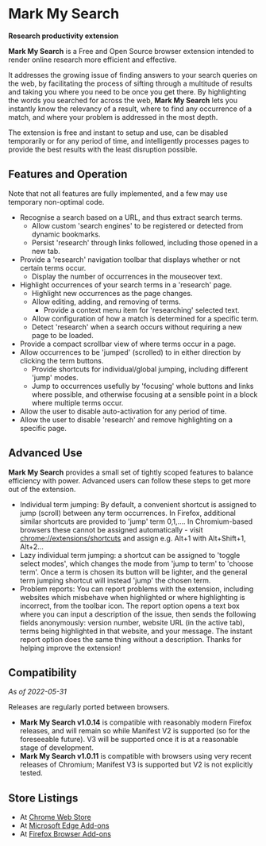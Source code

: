 # Mark My Search
**Research productivity extension**

**Mark My Search** is a Free and Open Source browser extension intended to render online research more efficient and effective.

It addresses the growing issue of finding answers to your search queries on the web, by facilitating the process of sifting through a multitude of results and taking you where you need to be once you get there. By highlighting the words you searched for across the web, **Mark My Search** lets you instantly know the relevancy of a result, where to find any occurrence of a match, and where your problem is addressed in the most depth.

The extension is free and instant to setup and use, can be disabled temporarily or for any period of time, and intelligently processes pages to provide the best results with the least disruption possible.


## Features and Operation

Note that not all features are fully implemented, and a few may use temporary non-optimal code.

* Recognise a search based on a URL, and thus extract search terms.
  * Allow custom 'search engines' to be registered or detected from dynamic bookmarks.
  * Persist 'research' through links followed, including those opened in a new tab.
* Provide a 'research' navigation toolbar that displays whether or not certain terms occur.
  * Display the number of occurrences in the mouseover text.
* Highlight occurrences of your search terms in a 'research' page.
  * Highlight new occurrences as the page changes.
  * Allow editing, adding, and removing of terms.
    * Provide a context menu item for 'researching' selected text.
  * Allow configuration of how a match is determined for a specific term.
  * Detect 'research' when a search occurs without requiring a new page to be loaded.
* Provide a compact scrollbar view of where terms occur in a page.
* Allow occurrences to be 'jumped' (scrolled) to in either direction by clicking the term buttons.
  * Provide shortcuts for individual/global jumping, including different 'jump' modes.
  * Jump to occurrences usefully by 'focusing' whole buttons and links where possible, and otherwise focusing at a sensible point in a block where multiple terms occur.
* Allow the user to disable auto-activation for any period of time.
* Allow the user to disable 'research' and remove highlighting on a specific page.

## Advanced Use

**Mark My Search** provides a small set of tightly scoped features to balance efficiency with power. Advanced users can follow these steps to get more out of the extension.

* Individual term jumping: By default, a convenient shortcut is assigned to jump (scroll) between any term occurrences. In Firefox, additional similar shortcuts are provided to 'jump' term 0,1,…. In Chromium-based browsers these cannot be assigned automatically - visit <chrome://extensions/shortcuts> and assign e.g. Alt+1 with Alt+Shift+1, Alt+2…
* Lazy individual term jumping: a shortcut can be assigned to 'toggle select modes', which changes the mode from 'jump to term' to 'choose term'. Once a term is chosen its button will be lighter, and the general term jumping shortcut will instead 'jump' the chosen term.
* Problem reports: You can report problems with the extension, including websites which misbehave when highlighted or where highlighting is incorrect, from the toolbar icon. The report option opens a text box where you can input a description of the issue, then sends the following fields anonymously: version number, website URL (in the active tab), terms being highlighted in that website, and your message. The instant report option does the same thing without a description. Thanks for helping improve the extension!


## Compatibility

_As of 2022-05-31_

Releases are regularly ported between browsers.

* **Mark My Search v1.0.14** is compatible with reasonably modern Firefox releases, and will remain so while Manifest V2 is supported (so for the foreseeable future). V3 will be supported once it is at a reasonable stage of development.
* **Mark My Search v1.0.11** is compatible with browsers using very recent releases of Chromium; Manifest V3 is supported but V2 is not explicitly tested.


## Store Listings

* At [Chrome Web Store](https://chrome.google.com/webstore/detail/mark-my-search/lijbnhoniejpjjgemoifpjklobhakinb)
* At [Microsoft Edge Add-ons](https://microsoftedge.microsoft.com/addons/detail/mark-my-search/pgkppfodndbpalojpibdnlcdfcnidemj)
* At [Firefox Browser Add-ons](https://addons.mozilla.org/en-GB/firefox/addon/mark-my-search/)

